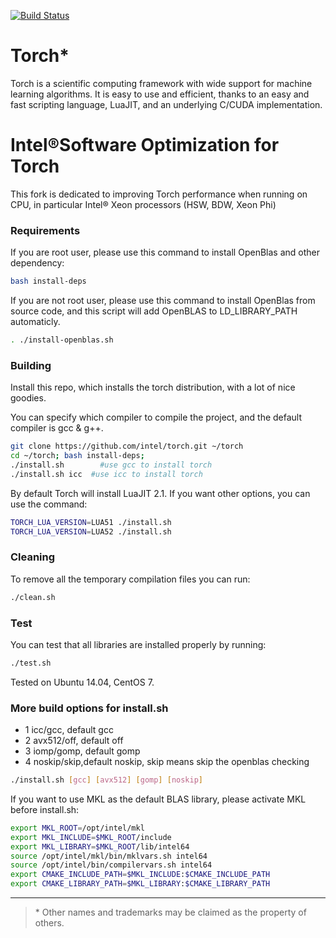 [![Build Status](https://travis-ci.org/torch/distro.svg?branch=master)](https://travis-ci.org/torch/distro)

Torch*
============
Torch is a scientific computing framework with wide support for machine learning algorithms. It is easy to use and efficient, thanks to an easy and fast scripting language, LuaJIT, and an underlying C/CUDA implementation.

Intel®Software Optimization for Torch
============
This fork is dedicated to improving Torch performance when running on CPU, in particular Intel® Xeon processors (HSW, BDW, Xeon Phi)


### Requirements
If you are root user, please use this command to install OpenBlas and other dependency: 
```sh
bash install-deps
```

If you are not root user, please use this command to install OpenBlas from source code, and this script will add OpenBLAS to LD_LIBRARY_PATH automaticly.
```sh
. ./install-openblas.sh
```

### Building
Install this repo, which installs the torch distribution, with a lot of nice goodies. 

You can specify which compiler to compile the project, and the default compiler is gcc & g++.
```sh
git clone https://github.com/intel/torch.git ~/torch
cd ~/torch; bash install-deps;
./install.sh        #use gcc to install torch
./install.sh icc  #use icc to install torch
```

By default Torch will install LuaJIT 2.1. If you want other options, you can use the command:
```sh
TORCH_LUA_VERSION=LUA51 ./install.sh
TORCH_LUA_VERSION=LUA52 ./install.sh
```


### Cleaning
To remove all the temporary compilation files you can run:
```sh
./clean.sh
```

### Test
You can test that all libraries are installed properly by running:
```sh
./test.sh
```
Tested on Ubuntu 14.04, CentOS 7.

### More build options for install.sh
* 1 icc/gcc,    default gcc
* 2 avx512/off, default off
* 3 iomp/gomp,  default gomp
* 4 noskip/skip,default noskip, skip means skip the openblas checking
```sh
./install.sh [gcc] [avx512] [gomp] [noskip]
```
If you want to use MKL as the default BLAS library, please activate MKL before install.sh:
```sh
export MKL_ROOT=/opt/intel/mkl
export MKL_INCLUDE=$MKL_ROOT/include
export MKL_LIBRARY=$MKL_ROOT/lib/intel64
source /opt/intel/mkl/bin/mklvars.sh intel64
source /opt/intel/bin/compilervars.sh intel64
export CMAKE_INCLUDE_PATH=$MKL_INCLUDE:$CMAKE_INCLUDE_PATH
export CMAKE_LIBRARY_PATH=$MKL_LIBRARY:$CMAKE_LIBRARY_PATH
```

---
>\* Other names and trademarks may be claimed as the property of others.


